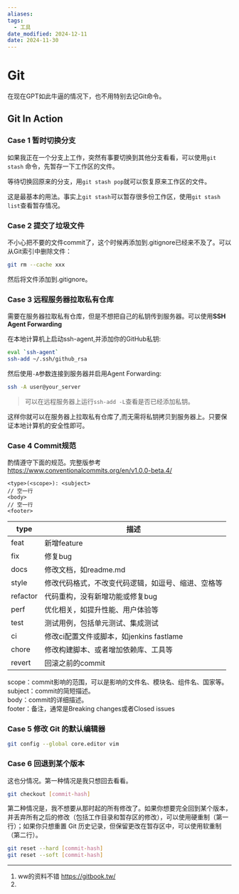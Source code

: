 ```yaml
---
aliases: 
tags:
  - 工具
date_modified: 2024-12-11
date: 2024-11-30
---
```


# Git

在现在GPT如此牛逼的情况下，也不用特别去记Git命令。

## Git In Action

### Case 1 暂时切换分支

如果我正在一个分支上工作，突然有事要切换到其他分支看看，可以使用`git stash` 命令，先暂存一下工作区的文件。

等待切换回原来的分支，用`git stash pop`就可以恢复原来工作区的文件。

这是最基本的用法。事实上`git stash`可以暂存很多份工作区，使用`git stash list`查看暂存情况。

### Case 2 提交了垃圾文件

不小心把不要的文件commit了，这个时候再添加到.gitignore已经来不及了。可以从Git索引中删除文件：

```sh
git rm --cache xxx
```

然后将文件添加到.gitignore。

### Case 3 远程服务器拉取私有仓库

需要在服务器拉取私有仓库，但是不想把自己的私钥传到服务器。可以使用**SSH Agent Forwarding**

在本地计算机上启动ssh-agent,并添加你的GitHub私钥:

```sh
eval `ssh-agent` 
ssh-add ~/.ssh/github_rsa
```

然后使用`-A`参数连接到服务器并启用Agent Forwarding:

```sh
ssh -A user@your_server
```

> 可以在远程服务器上运行`ssh-add -L`查看是否已经添加私钥。 

这样你就可以在服务器上拉取私有仓库了,而无需将私钥拷贝到服务器上。只要保证本地计算机的安全性即可。

### Case 4 Commit规范

酌情遵守下面的规范。完整版参考<https://www.conventionalcommits.org/en/v1.0.0-beta.4/>

```
<type>(<scope>): <subject>
// 空一行
<body>
// 空一行
<footer>
```

| type     | 描述                            |
| -------- | ----------------------------- |
| feat     | 新增feature                     |
| fix      | 修复bug                         |
| docs     | 修改文档，如readme.md               |
| style    | 修改代码格式，不改变代码逻辑，如逗号、缩进、空格等     |
| refactor | 代码重构，没有新增功能或修复bug             |
| perf     | 优化相关，如提升性能、用户体验等              |
| test     | 测试用例，包括单元测试、集成测试              |
| ci       | 修改ci配置文件或脚本，如jenkins fastlame |
| chore    | 修改构建脚本、或者增加依赖库、工具等            |
| revert   | 回滚之前的commit                   |

scope：commit影响的范围，可以是影响的文件名、模块名、组件名、国家等。  
subject：commit的简短描述。  
body：commit的详细描述。  
footer：备注，通常是Breaking changes或者Closed issues

### Case 5 修改 Git 的默认编辑器

```sh
git config --global core.editor vim
```

### Case 6 回退到某个版本

这也分情况。第一种情况是我只想回去看看。

```bash
git checkout [commit-hash]
```

第二种情况是，我不想要从那时起的所有修改了。如果你想要完全回到某个版本，并丢弃所有之后的修改（包括工作目录和暂存区的修改），可以使用硬重制（第一行）；如果你只想重置 Git 历史记录，但保留更改在暂存区中，可以使用软重制（第二行）。

```bash
git reset --hard [commit-hash]
git reset --soft [commit-hash]
```

---
1. ww的资料不错 <https://gitbook.tw/> 
2. 
